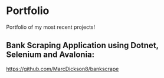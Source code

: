 # Portfolio
Portfolio of my most recent projects!




## Bank Scraping Application using Dotnet, Selenium and Avalonia:
https://github.com/MarcDickson8/bankscrape
